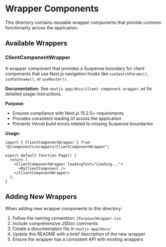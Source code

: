 # Wrapper Components

This directory contains reusable wrapper components that provide common functionality across the application.

## Available Wrappers

### ClientComponentWrapper

A wrapper component that provides a Suspense boundary for client components that use Next.js navigation hooks like `useSearchParams()`, `usePathname()`, or `useRouter()`.

**Documentation:** See `nextjs-app/docs/client-component-wrapper.md` for detailed usage instructions.

**Purpose:**

- Ensures compliance with Next.js 15.2.0+ requirements
- Provides consistent loading UI across the application
- Prevents Vercel build errors related to missing Suspense boundaries

**Usage:**

```tsx
import { ClientComponentWrapper } from "@/components/wrappers/ClientComponentWrapper";

export default function Page() {
  return (
    <ClientComponentWrapper loadingText="Loading...">
      <MyClientComponent />
    </ClientComponentWrapper>
  );
}
```

## Adding New Wrappers

When adding new wrapper components to this directory:

1. Follow the naming convention: `[Purpose]Wrapper.tsx`
2. Include comprehensive JSDoc comments
3. Create a documentation file in `nextjs-app/docs/`
4. Update this README with a brief description of the new wrapper
5. Ensure the wrapper has a consistent API with existing wrappers
